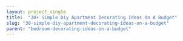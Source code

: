 ```yaml
---
layout: project_single
title:  "30+ Simple Diy Apartment Decorating Ideas On A Budget"
slug: "30-simple-diy-apartment-decorating-ideas-on-a-budget"
parent: "bedroom-decorating-ideas-on-a-budget"
---
```

 